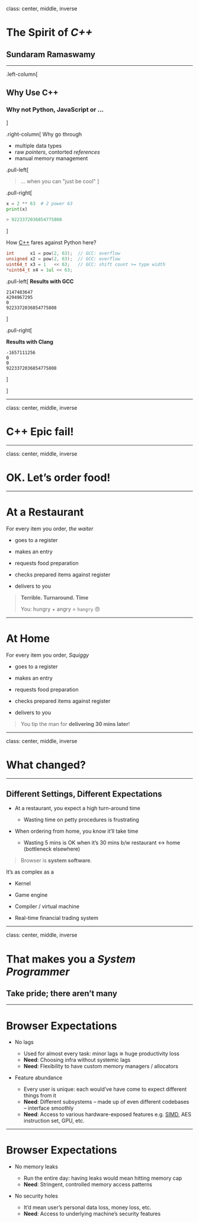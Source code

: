 
class: center, middle, inverse

# The Spirit of _C++_

## Sundaram Ramaswamy

---
.left-column[
  ## Why Use C++
  ### Why not Python, JavaScript or …
]

.right-column[
Why go through

- multiple data types
- raw _pointers_, contorted _references_
- manual memory management

.pull-left[
> … when you can "just be cool"
]

.pull-right[
```python
x = 2 ** 63  # 2 power 63
print(x)

> 9223372036854775808
```
]

How [C++](http://coliru.stacked-crooked.com/a/506ad2b09f29373d) fares against Python here?

``` c++
int      x1 = pow(2, 63);  // GCC: overflow
unsigned x2 = pow(2, 63);  // GCC: overflow
uint64_t x3 = 1   << 63;   // GCC: shift count >= type width
*uint64_t x4 = 1ul << 63;
```

.pull-left[
**Results with GCC**
```
2147483647
4294967295
0
9223372036854775808
```
]

.pull-right[

**Results with Clang**
```
-1657111256
0
0
9223372036854775808
```
]

]

---

class: center, middle, inverse

# C++ Epic fail!

---
class: center, middle, inverse

# OK.  Let’s order food!

---

# At a Restaurant

For every item you order, _the waiter_

- goes to a register

- makes an entry

- requests food preparation

- checks prepared items against register

- delivers to you

> **Terrible. Turnaround. Time**
>
> You: hungry + angry = `hangry` 😠


---

# At Home

For every item you order, _Squiggy_

- goes to a register

- makes an entry

- requests food preparation

- checks prepared items against register

- delivers to you

> You tip the man for **delivering 30 mins later**!

---

class: center, middle, inverse

# What changed?

---

## Different Settings, Different Expectations

* At a restaurant, you expect a high turn-around time
  - Wasting time on petty procedures is frustrating

* When ordering from home, you know it’ll take time
  - Wasting 5 mins is OK when it’s 30 mins b/w restaurant ↔ home (bottleneck elsewhere)

> Browser is **system software**.

It’s as complex as a

* Kernel

* Game engine

* Compiler / virtual machine

* Real-time financial trading system

---

class: center, middle, inverse

# That makes you a _System Programmer_
## Take pride; there aren’t many

---

# Browser Expectations

* No lags
  - Used for almost every task: minor lags ≅ huge productivity loss
  - **Need**: Choosing infra without systemic lags
  - **Need**: Flexibility to have custom memory managers / allocators

* Feature abundance
  - Every user is unique: each would’ve have come to expect different things from it
  - **Need**: Different subsystems – made up of even different codebases – interface smoothly
  - **Need**: Access to various hardware-exposed features e.g. [SIMD](https://en.wikipedia.org/wiki/SIMD), AES instruction set, GPU, etc.

---

# Browser Expectations

* No memory leaks
  - Run the entire day: having leaks would mean hitting memory cap
  - **Need**: Stringent, controlled memory access patterns

* No security holes
  - It’d mean user’s personal data loss, money loss, etc.
  - **Need**: Access to underlying machine’s security features
